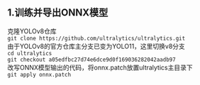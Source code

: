 ## 1.训练并导出ONNX模型  
克隆YOLOv8仓库  
```git clone https://github.com/ultralytics/ultralytics.git```  
由于YOLOv8的官方仓库主分支已变为YOLO11，这里切换v8分支  
```cd ultralytics```  
```git checkout a05edfbc27d74e6dce9d0f169036282042aadb97```  
改写ONNX模型输出的代码，将onnx.patch放置ultralytics主目录下  
```git apply onnx.patch```
